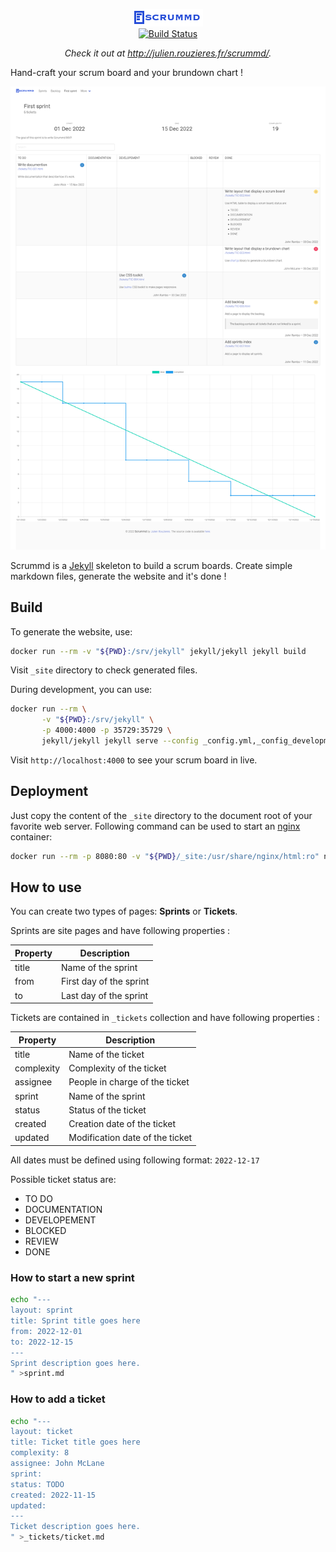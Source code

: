 <p align="center">
  <img src="https://github.com/Lajule/scrummd/blob/master/assets/img/logo.png" alt="Scrummd: Hand-craft your scrum board !">
  <br>
  <a href="https://github.com/Lajule/scrummd/actions/workflows/jekyll.yml"><img src="https://github.com/Lajule/scrummd/actions/workflows/jekyll.yml/badge.svg" alt="Build Status"></a>
</p>

<p align="center"><em>Check it out at <a href="http://julien.rouzieres.fr/scrummd/">http://julien.rouzieres.fr/scrummd/</a>.</em></p>

Hand-craft your scrum board and your brundown chart !

![scrummd](https://github.com/Lajule/scrummd/blob/master/scrummd.png)

Scrummd is a [Jekyll][1] skeleton to build a scrum boards. Create simple markdown files, generate the website and it's done !

## Build

To generate the website, use:

```sh
docker run --rm -v "${PWD}:/srv/jekyll" jekyll/jekyll jekyll build
```

Visit `_site` directory to check generated files.

During development, you can use:

```sh
docker run --rm \
       -v "${PWD}:/srv/jekyll" \
       -p 4000:4000 -p 35729:35729 \
       jekyll/jekyll jekyll serve --config _config.yml,_config_development.yml --verbose --livereload
```

Visit `http://localhost:4000` to see your scrum board in live.

## Deployment

Just copy the content of the `_site` directory to the document root of your favorite web server. Following command can be used to start an [nginx][2] container:

```sh
docker run --rm -p 8080:80 -v "${PWD}/_site:/usr/share/nginx/html:ro" nginx
```

##  How to use

You can create two types of pages: **Sprints** or **Tickets**.

Sprints are site pages and have following properties :

Property | Description
---------|------------
title | Name of the sprint
from | First day of the sprint
to | Last day of the sprint

Tickets are contained in `_tickets` collection and have following properties :

Property | Description
---------|------------
title | Name of the ticket
complexity | Complexity of the ticket
assignee | People in charge of the ticket
sprint | Name of the sprint
status | Status of the ticket
created | Creation date of the ticket
updated | Modification date of the ticket

All dates must be defined using following format: `2022-12-17`

Possible ticket status are:

* TO DO
* DOCUMENTATION
* DEVELOPEMENT
* BLOCKED
* REVIEW
* DONE

### How to start a new sprint

```sh
echo "---
layout: sprint
title: Sprint title goes here
from: 2022-12-01
to: 2022-12-15
---
Sprint description goes here.
" >sprint.md
```

### How to add a ticket

```sh
echo "---
layout: ticket
title: Ticket title goes here
complexity: 8
assignee: John McLane
sprint:
status: TODO
created: 2022-11-15
updated:
---
Ticket description goes here.
" >_tickets/ticket.md
```

[1]: https://jekyllrb.com/
[2]: https://www.nginx.com/
